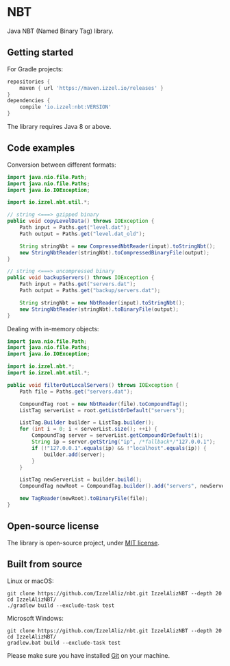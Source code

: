 # NBT

Java NBT (Named Binary Tag) library.

## Getting started

For Gradle projects:

```groovy
repositories {
    maven { url 'https://maven.izzel.io/releases' }
}
dependencies {
    compile 'io.izzel:nbt:VERSION'
}
```

The library requires Java 8 or above.

## Code examples

Conversion between different formats:

```java
import java.nio.file.Path;
import java.nio.file.Paths;
import java.io.IOException;

import io.izzel.nbt.util.*;

// string <===> gzipped binary
public void copyLevelData() throws IOException {
    Path input = Paths.get("level.dat");
    Path output = Paths.get("level.dat_old");

    String stringNbt = new CompressedNbtReader(input).toStringNbt();
    new StringNbtReader(stringNbt).toCompressedBinaryFile(output);
}

// string <===> uncompressed binary
public void backupServers() throws IOException {
    Path input = Paths.get("servers.dat");
    Path output = Paths.get("backup/servers.dat");

    String stringNbt = new NbtReader(input).toStringNbt();
    new StringNbtReader(stringNbt).toBinaryFile(output);
}
```

Dealing with in-memory objects:

```java
import java.nio.file.Path;
import java.nio.file.Paths;
import java.io.IOException;

import io.izzel.nbt.*;
import io.izzel.nbt.util.*;

public void filterOutLocalServers() throws IOException {
    Path file = Paths.get("servers.dat");

    CompoundTag root = new NbtReader(file).toCompoundTag();
    ListTag serverList = root.getListOrDefault("servers");

    ListTag.Builder builder = ListTag.builder();
    for (int i = 0; i < serverList.size(); ++i) {
        CompoundTag server = serverList.getCompoundOrDefault(i);
        String ip = server.getString("ip", /*fallback*/"127.0.0.1");
        if (!"127.0.0.1".equals(ip) && !"localhost".equals(ip)) {
            builder.add(server);
        }
    }

    ListTag newServerList = builder.build();
    CompoundTag newRoot = CompoundTag.builder().add("servers", newServerList).build();

    new TagReader(newRoot).toBinaryFile(file);
}
```

## Open-source license

The library is open-source project, under [MIT license](https://github.com/IzzelAliz/nbt/tree/master/LICENSE).

## Built from source

Linux or macOS:

```shell
git clone https://github.com/IzzelAliz/nbt.git IzzelAlizNBT --depth 20
cd IzzelAlizNBT/
./gradlew build --exclude-task test
```

Microsoft Windows:

```shell
git clone https://github.com/IzzelAliz/nbt.git IzzelAlizNBT --depth 20
cd IzzelAlizNBT/
gradlew.bat build --exclude-task test
```

Please make sure you have installed [Git](https://git-scm.com/) on your machine.
